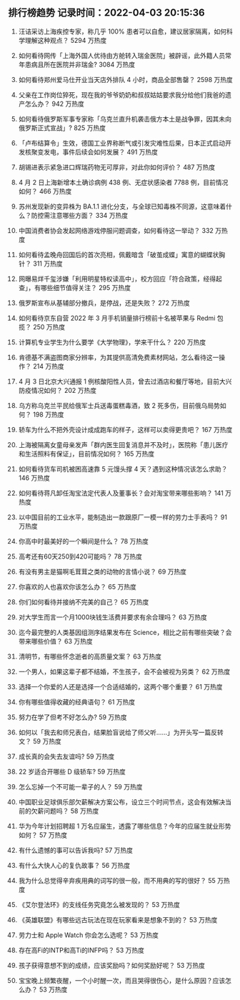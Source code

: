 
## 排行榜趋势 记录时间：2022-04-03 20:15:36
  
  1. 汪诘采访上海疾控专家，称几乎 100% 患者可以自愈，建议居家隔离，如何科学理解这种观点？ 5294 万热度
    
  2. 如何看待网传「上海外国人优待由方舱转入瑞金医院」被辟谣，此外籍人员常年患病且所在医院并非瑞金? 3084 万热度
    
  3. 如何看待郑州爱马仕开业当天店外排队 4 小时，商品全部售罄？ 2598 万热度
    
  4. 父亲在工作岗位猝死，现在我的爷爷奶奶和叔叔姑姑要求我分给他们我爸的遗产怎么办？ 942 万热度
    
  5. 如何看待俄罗斯军事专家称「乌克兰直升机袭击俄方本土是战争罪，因其未向俄罗斯正式宣战」? 825 万热度
    
  6. 「卢布结算令」生效，德国工业界称断气或引发灾难性后果，日本正式启动开发核聚变发电，事件后续会如何发展？ 491 万热度
    
  7. 胡锡进表示紧急进口辉瑞药物无可厚非，对此你如何评价？ 487 万热度
    
  8. 4 月 2 日上海新增本土确诊病例 438 例、无症状感染者 7788 例，目前情况如何？ 466 万热度
    
  9. 苏州发现新的变异株为 BA.1.1 进化分支，与全球已知毒株不同源，这意味着什么？防控需注意哪些方面？ 334 万热度
    
  10. 中国消费者协会发起网络游戏停服问题调查，如何看待这一举动？ 332 万热度
    
  11. 如何看待孟晚舟回国后的首次亮相，佩戴暗含「破茧成蝶」寓意的蝴蝶状胸针？ 311 万热度
    
  12. 网曝易烊千玺涉嫌「利用明星特权读高中」，校方回应「符合政策，经得起查」，有哪些细节值得关注？ 295 万热度
    
  13. 俄罗斯宣布从基辅部分撤兵，是停战，还是失败？ 272 万热度
    
  14. 如何看待京东自营 2022 年 3 月手机销量排行榜前十名被苹果与 Redmi 包揽？ 250 万热度
    
  15. 计算机专业学生为什么要学《大学物理》，学来干什么？ 220 万热度
    
  16. 肯德基不满盗图商家分辨率，为其提供高清免费素材网站，怎么看待这一操作？ 214 万热度
    
  17. 4 月 3 日北京大兴通报 1 例核酸阳性人员，曾去过酒店和餐厅等地，目前大兴防疫情况如何？ 202 万热度
    
  18. 乌方称乌克兰平民给俄军士兵送毒蛋糕毒酒，致 2 死多伤，目前俄乌局势如何？ 198 万热度
    
  19. 轿车为什么不把外壳设计成成跑车的样子，这样可以卖得更贵吧？ 167 万热度
    
  20. 上海被隔离女童母亲发声「群内医生回复消息并不及时」，医院称「患儿医疗和生活照料有保证」，目前情况如何？ 165 万热度
    
  21. 如何看待货车司机被困高速靠 5 元馒头撑 4 天？遇到这种情况该怎么求助？ 146 万热度
    
  22. 如何看待蒋凡卸任淘宝法定代表人及董事长？会对淘宝带来哪些影响？ 141 万热度
    
  23. 以中国目前的工业水平，能制造出一款跟原厂一模一样的劳力士手表吗？ 91 万热度
    
  24. 你高中时最美好的一个瞬间是什么？ 78 万热度
    
  25. 高考还有60天250到420可能吗？ 78 万热度
    
  26. 有没有男主是猫啊毛茸茸之类的动物的言情小说？ 69 万热度
    
  27. 你喜欢的人也喜欢你该怎么办？ 65 万热度
    
  28. 你们如何看待并接纳不完美的自己？ 65 万热度
    
  29. 对大学生而言一个月1000块钱生活费并要求有余合理吗？ 63 万热度
    
  30. 迄今最完整的人类基因组测序结果发布在 Science，相比之前有哪些突破？会带来哪些价值？ 63 万热度
    
  31. 清明节，有哪些怀念逝者的高质量文案？ 63 万热度
    
  32. 一个男人，如果这辈子都不结婚，不生孩子，会不会被视为另类？ 62 万热度
    
  33. 选择一个你爱的人还是选择一个合适结婚的，这两个哪个重要？ 61 万热度
    
  34. 你有哪些值得收藏的经典语句？ 61 万热度
    
  35. 努力在学了但考不好怎么办? 59 万热度
    
  36. 如何以「我去和师兄表白，结果脸盲说给了师父听……」为开头写一篇反转文？ 59 万热度
    
  37. 成长真的会失去友谊吗? 59 万热度
    
  38. 22 岁适合开哪些 D 级轿车? 59 万热度
    
  39. 怎么忘掉一个不可能一辈子的人？ 59 万热度
    
  40. 中国职业足球俱乐部欠薪解决方案公布，设立三个时间节点，这会有效解决当前的欠薪问题吗？ 58 万热度
    
  41. 华为今年计划招聘超 1 万名应届生，透露了哪些信息？今年的应届生就业形势如何？ 57 万热度
    
  42. 有什么遗憾的事可以告诉我吗? 57 万热度
    
  43. 有什么大快人心的复仇故事？ 56 万热度
    
  44. 我为什么总觉得辛弃疾用典的词写的很一般，而不用典的写的很好？ 55 万热度
    
  45. 《艾尔登法环》的支线任务究竟怎么被发现的？ 53 万热度
    
  46. 《英雄联盟》有哪些远古玩法在现在玩家看来是想象不到的？ 53 万热度
    
  47. 劳力士和 Apple Watch 你会怎么选呢？ 53 万热度
    
  48. 存在高Fi的INTP和高Ti的INFP吗？ 53 万热度
    
  49. 孩子获得意想不到的成绩，应该奖励吗？如何奖励好呢？ 53 万热度
    
  50. 宝宝晚上频繁夜醒，一个小时醒一次，而且哭得很伤心，是什么原因？应该怎么办？ 53 万热度
    